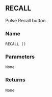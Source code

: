 ## RECALL

Pulse Recall button.


### Name

`RECALL ()`


### Parameters

`None`


### Returns

`None`
